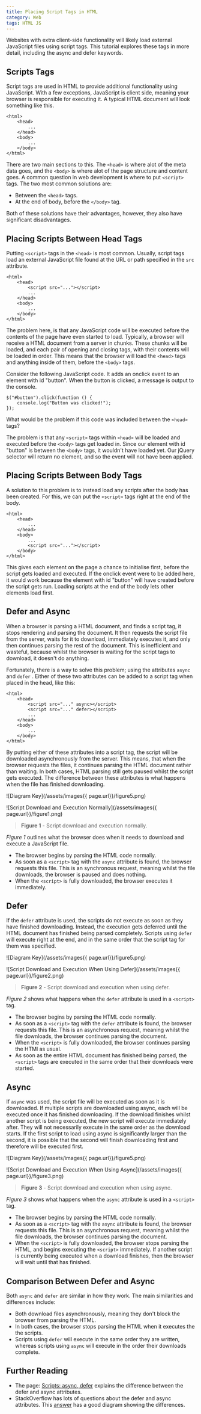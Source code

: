 ```yaml
---
title: Placing Script Tags in HTML
category: Web
tags: HTML JS
---
```


Websites with extra client-side functionality will likely load external JavaScript files using script tags. This tutorial explores these tags in more detail, including the async and defer keywords.

## Scripts Tags

Script tags are used in HTML to provide additional functionality using JavaScript. With a few exceptions, JavaScript is client side, meaning your browser is responsible for executing it. A typical HTML document will look something like this.

    <html>
        <head>
            ...
        </head>
        <body>
            ...
        </body>
    </html>

There are two main sections to this. The `<head>` is where alot of the meta data goes, and the `<body>` is where alot of the page structure and content goes. A common question in web development is where to put `<script>` tags. The two most common solutions are:

* Between the `<head>` tags.
* At the end of body, before the `</body>` tag.

Both of these solutions have their advantages, however, they also have significant disadvantages.

## Placing Scripts Between Head Tags

Putting `<script>` tags in the `<head>` is most common. Usually, script tags load an external JavaScript file found at the URL or path specified in the `src` attribute.

    <html>
        <head>
            <script src="..."></script>
            ...
        </head>
        <body>
            ...
        </body>
    </html>

The problem here, is that any JavaScript code will be executed before the contents of the page have even started to load. Typically, a browser will receive a HTML document from a server in chunks. These chunks will be loaded, and each pair of opening and closing tags, with their contents will be loaded in order. This means that the browser will load the `<head>` tags and anything inside of them, before the `<body>` tags.

Consider the following JavaScript code. It adds an onclick event to an element with id "button". When the button is clicked, a message is output to the console.

    $("#button").click(function () {
        console.log("Button was clicked!");
    });

What would be the problem if this code was included between the `<head>` tags?

The problem is that any `<script>` tags within `<head>` will be loaded and executed before the `<body>` tags get loaded in. Since our element with id "button" is between the `<body>` tags, it wouldn't have loaded yet. Our jQuery selector will return no element, and so the event will not have been applied.

## Placing Scripts Between Body Tags

A solution to this problem is to instead load any scripts after the body has been created. For this, we can put the `<script>` tags right at the end of the body.

    <html>
        <head>
            ...
        </head>
        <body>
            ...
            <script src="..."></script>
        </body>
    </html>

This gives each element on the page a chance to initialise first, before the script gets loaded and executed. If the onclick event were to be added here, it would work because the element with id "button" will have created before the script gets run. Loading scripts at the end of the body lets other elements load first.

## Defer and Async

When a browser is parsing a HTML document, and finds a script tag, it stops rendering and parsing the document. It then requests the script file from the server, waits for it to download, immediately executes it, and only then continues parsing the rest of the document. This is inefficient and wasteful, because whilst the browser is waiting for the script tags to download, it doesn't do anything.

Fortunately, there is a way to solve this problem; using the attributes `async` and `defer` . Either of these two attributes can be added to a script tag when placed in the head, like this:

    <html>
        <head>
            <script src="..." async></script>
            <script src="..." defer></script>
            ...
        </head>
        <body>
            ...
        </body>
    </html>

By putting either of these attributes into a script tag, the script will be downloaded asynchronously from the server. This means, that when the browser requests the files, it continues parsing the HTML document rather than waiting. In both cases, HTML parsing still gets paused whilst the script gets executed. The difference between these attributes is what happens when the file has finished downloading.

![Diagram Key](/assets/images{{ page.url}}/figure5.png)

![Script Download and Execution Normally](/assets/images{{ page.url}}/figure1.png)

> **Figure 1** - Script download and execution normally.

*Figure 1* outlines what the browser does when it needs to download and execute a JavaScript file.

* The browser begins by parsing the HTML code normally.
* As soon as a `<script>` tag with the `async` attribute is found, the browser requests this file. This is an synchronous request, meaning whilst the file downloads, the browser is paused and does nothing.
* When the `<script>` is fully downloaded, the browser executes it immediately.

## Defer

If the `defer` attribute is used, the scripts do not execute as soon as they have finished downloading. Instead, the execution gets deferred until the HTML document has finished being parsed completely. Scripts using `defer` will execute right at the end, and in the same order that the script tag for them was specified.

![Diagram Key](/assets/images{{ page.url}}/figure5.png)

![Script Download and Execution When Using Defer](/assets/images{{ page.url}}/figure2.png)

> **Figure 2** - Script download and execution when using defer.

*Figure 2* shows what happens when the `defer` attribute is used in a `<script>` tag.

* The browser begins by parsing the HTML code normally.
* As soon as a `<script>` tag with the `defer` attribute is found, the browser requests this file. This is an asynchronous request, meaning whilst the file downloads, the browser continues parsing the document.
* When the `<script>` is fully downloaded, the browser continues parsing the HTMl as usual.
* As soon as the entire HTML document has finished being parsed, the `<script>` tags are executed in the same order that their downloads were started.

## Async

If `async` was used, the script file will be executed as soon as it is downloaded. If multiple scripts are downloaded using async, each will be executed once it has finished downloading. If the download finishes whilst another script is being executed, the new script will execute immediately after. They will not necessarily execute in the same order as the download starts. If the first script to load using async is significantly larger than the second, it is possible that the second will finish downloading first and therefore will be executed first.

![Diagram Key](/assets/images{{ page.url}}/figure5.png)

![Script Download and Execution When Using Async](/assets/images{{ page.url}}/figure3.png)

> **Figure 3** - Script download and execution when using async.

*Figure 3* shows what happens when the `async` attribute is used in a `<script>` tag.

* The browser begins by parsing the HTML code normally.
* As soon as a `<script>` tag with the `async` attribute is found, the browser requests this file. This is an asynchronous request, meaning whilst the file downloads, the browser continues parsing the document.
* When the `<script>` is fully downloaded, the browser stops parsing the HTML, and begins executing the `<script>` immediately. If another script is currently being executed when a download finishes, then the browser will wait until that has finished.

## Comparison Between Defer and Async

Both `async` and `defer` are similar in how they work. The main similarities and differences include:

* Both download files asynchronously, meaning they don't block the browser from parsing the HTML.
* In both cases, the browser stops parsing the HTML when it executes the the scripts.
* Scripts using `defer` will execute in the same order they are written, whereas scripts using `async` will execute in the order their downloads complete.

## Further Reading

* The page: [Scripts: async, defer](https://javascript.info/script-async-defer) explains the difference between the defer and async attributes.
* StackOverflow has lots of questions about the defer and async attributes. This [answer](https://stackoverflow.com/a/39711009) has a good diagram showing the differences.
